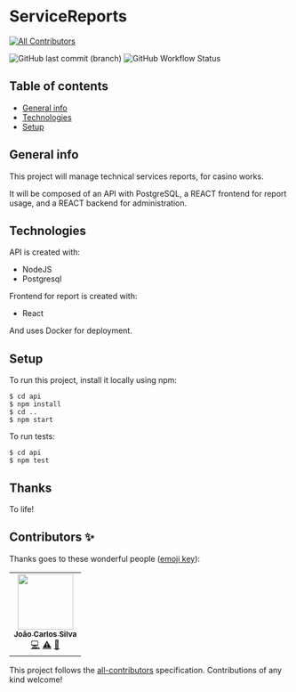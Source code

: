 # ServiceReports
<!-- ALL-CONTRIBUTORS-BADGE:START - Do not remove or modify this section -->
[![All Contributors](https://img.shields.io/badge/all_contributors-1-orange.svg?style=flat-square)](#contributors-)
<!-- ALL-CONTRIBUTORS-BADGE:END -->

![GitHub last commit (branch)](https://img.shields.io/github/last-commit/duo-dinamico/ServiceReports/develop)
![GitHub Workflow Status](https://img.shields.io/github/workflow/status/duo-dinamico/ServiceReports/Node.js%20CI)

## Table of contents

- [General info](#general-info)
- [Technologies](#technologies)
- [Setup](#setup)

## General info

This project will manage technical services reports, for casino works.

It will be composed of an API with PostgreSQL, a REACT frontend for report usage, and a REACT backend for administration.

## Technologies

API is created with:

- NodeJS
- Postgresql

Frontend for report is created with:

- React

And uses Docker for deployment.

## Setup

To run this project, install it locally using npm:

```
$ cd api
$ npm install
$ cd ..
$ npm start
```

To run tests:

```
$ cd api
$ npm test
```

## Thanks

To life!
## Contributors ✨

Thanks goes to these wonderful people ([emoji key](https://allcontributors.org/docs/en/emoji-key)):

<!-- ALL-CONTRIBUTORS-LIST:START - Do not remove or modify this section -->
<!-- prettier-ignore-start -->
<!-- markdownlint-disable -->
<table>
  <tr>
    <td align="center"><a href="https://github.com/jcvsilva"><img src="https://avatars.githubusercontent.com/u/16050048?v=4?s=100" width="100px;" alt=""/><br /><sub><b>João Carlos Silva</b></sub></a><br /><a href="https://github.com/duo-dinamico/ServiceReports/commits?author=jcvsilva" title="Code">💻</a> <a href="https://github.com/duo-dinamico/ServiceReports/commits?author=jcvsilva" title="Tests">⚠️</a> <a href="https://github.com/duo-dinamico/ServiceReports/pulls?q=is%3Apr+reviewed-by%3Ajcvsilva" title="Reviewed Pull Requests">👀</a></td>
  </tr>
</table>

<!-- markdownlint-restore -->
<!-- prettier-ignore-end -->

<!-- ALL-CONTRIBUTORS-LIST:END -->

This project follows the [all-contributors](https://github.com/all-contributors/all-contributors) specification. Contributions of any kind welcome!